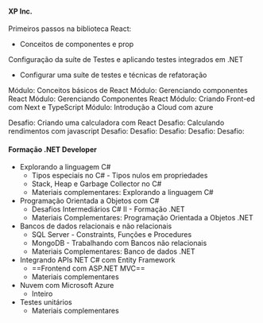 
#### XP Inc.
Primeiros passos na biblioteca React:
- Conceitos de componentes e prop

Configuração da suíte de Testes e aplicando testes integrados em .NET
- Configurar uma suíte de testes e técnicas de refatoração

Módulo: Conceitos básicos de React
Módulo: Gerenciando componentes React 
Módulo: Gerenciando Componentes React 
Módulo: Criando Front-ed com Next e TypeScript
Módulo: Introdução a Cloud com azure


Desafio: Criando uma calculadora com React
Desafio: Calculando rendimentos com javascript
Desafio:
Desafio:
Desafio:
Desafio:
Desafio:

#### Formação .NET Developer

- Explorando a linguagem C#
	- Tipos especiais no C# - Tipos nulos em propriedades
	- Stack, Heap e Garbage Collector no C#
	- Materiais complementares: Explorando a linguagem C#
- Programação Orientada a Objetos com C#
	- Desafios Intermediários C# II - Formação .NET
	- Materiais Complementares: Programação Orientada a Objetos .NET
- Bancos de dados relacionais e não relacionais
	- SQL Server - Constraints, Funções e Procedures
	- MongoDB - Trabalhando com Bancos não relacionais
	- Materiais Complementares: Banco de dados .NET
- Integrando APIs NET C# com Entity Framework
	- ==Frontend com ASP.NET MVC==
	- Materiais complementares
- Nuvem com Microsoft Azure
	- Inteiro
- Testes unitários
	- Materiais complementares
